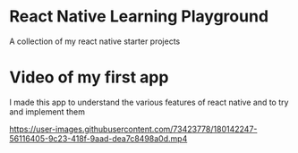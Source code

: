 # React Native Learning Playground
A collection of my react native starter projects 



# Video of my first app 
I made this app to understand the various features of react native and to try and implement them

https://user-images.githubusercontent.com/73423778/180142247-56116405-9c23-418f-9aad-dea7c8498a0d.mp4

